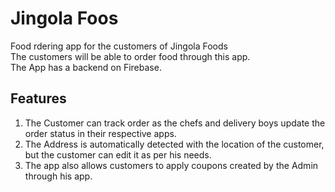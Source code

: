 # Jingola Foos

Food rdering app for the customers of Jingola Foods<br>
The customers will be able to order food through this app. <br>
The App has a backend on Firebase.<br>

## Features
1) The Customer can track order as the chefs and delivery boys update the order status in their respective apps.
2) The Address is automatically detected with the location of the customer, but the customer can edit it as per his needs.
3) The app also allows customers to apply coupons created by the Admin through his app.
